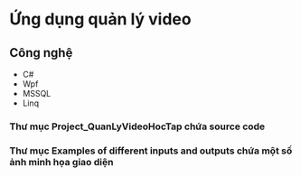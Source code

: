 # Ứng dụng quản lý video

## Công nghệ
- C#
- Wpf
- MSSQL
- Linq

### Thư mục Project_QuanLyVideoHocTap chứa source code
### Thư mục Examples of different inputs and outputs chứa một số ảnh minh họa giao diện
